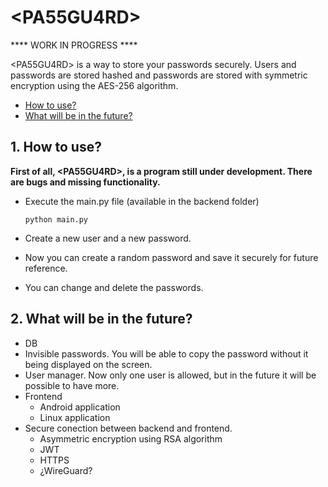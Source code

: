 # \<PA55GU4RD\>

\*\*\*\* WORK IN PROGRESS \*\*\*\*

\<PA55GU4RD\> is a way to store your passwords securely. Users and passwords are stored hashed and passwords are stored with symmetric encryption using the AES-256 algorithm.

* [How to use?](#1-how-to-use)
* [What will be in the future?](#2-what-will-be-in-the-future)
   
## 1. How to use?
**First of all, \<PA55GU4RD\>, is a program still under development. There are bugs and missing functionality.**
   + Execute the main.py file (available in the backend folder)
     
      ```shell
      python main.py
      ```
   + Create a new user and a new password.
   + Now you can create a random password and save it securely for future reference.
   + You can change and delete the passwords. 

## 2. What will be in the future?
   + DB
   + Invisible passwords. You will be able to copy the password without it being displayed on the screen.
   + User manager. Now only one user is allowed, but in the future it will be possible to have more.
   + Frontend
      + Android application
      + Linux application
   + Secure conection between backend and frontend.
      + Asymmetric encryption using RSA algorithm
      + JWT
      + HTTPS
      + ¿WireGuard?
 

